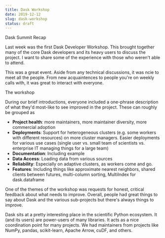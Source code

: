 ```yaml
---
title: Dask Workshop
date: 2019-12-12
slug: dask-workshop
status: draft
---
```



Dask Summit Recap

Last week was the first Dask Developer Workshop. This brought together many of
the core Dask developers and its heavy users to discuss the project. I want to
share some of the experience with those who weren't able to attend.

This was a great event. Aside from any technical discussions, it was ncie to
meet all the people. From new acquaintences to people you're on weekly calls
with, it was great to interact with everyone.

The workshop 

During our brief introductions, everyone included a one-phrase description of
what they'd most-like to see improved in the project. These can roughly be
grouped as

* **Project health**: more maintainers, more maintainer diversity, more commercial
  adoption
* **Deployments**: Support for heterogeneous clusters (e.g. some workers with
  different resources) on more cluster managers. Easier deployments for various
  use cases (single user vs. small team of scientists vs. enterprise IT managing
  things for a large team)
* **Documentation**: Including example
* **Data Access**: Loading data from various sources
* **Reliability**: Especially on adaptive clusters, as workers come and go.
* **Features**: Including things like approximate nearest neighbors, shared
  clients between futures, multi-column sorting, MultiIndex for dask.dataframe

One of the themes of the workshop was requests for honest, critical feedback
about what needs to improve. Overall, people had great things to say about Dask
and the various sub-projects but there's always things to improve.


Dask sits at a pretty interesting place in the scientific Python ecosystem. It
(and its users) are power-users of many libraries. It acts as a nice
coordination point for many projects. We had maintainers from projects like
NumPy, pandas, scikit-learn, Apache Arrow, cuDF, and others.
